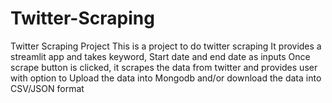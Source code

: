 # Twitter-Scraping
Twitter Scraping Project
This is a project to do twitter scraping It provides a streamlit app and takes keyword, Start date and end date as inputs Once scrape button is clicked, it scrapes the data from twitter and provides user with option to Upload the data into Mongodb and/or download the data into CSV/JSON format
